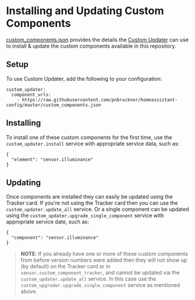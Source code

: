 # Installing and Updating Custom Components
[custom_components.json](https://github.com/pnbruckner/homeassistant-config/blob/master/custom_components.json) provides the details the [Custom Updater](https://github.com/custom-components/custom_updater) can use to install & update the custom components available in this repository.
## Setup
To use Custom Updater, add the following to your configuration:
```
custom_updater:
  component_urls:
    - https://raw.githubusercontent.com/pnbruckner/homeassistant-config/master/custom_components.json
```
## Installing
To install one of these custom components for the first time, use the `custom_updater.install` service with appropriate service data, such as:
```
{
  "element": "sensor.illuminance"
}
```
## Updating
Once components are installed they can easily be updated using the Tracker card. If you're not using the Tracker card then you can use the `custom_updater.update_all` service. Or a single component can be updated using the `custom_updater.upgrade_single_component` service with appropriate service date, such as:
```
{
  "component": "sensor.illuminance"
}
```
> __NOTE__: If you already have one or more of these custom components from before version numbers were added then they will not show up (by default) on the Tracker card or in `sensor.custom_component_tracker`, and cannot be updated via the `custom_updater.update_all` service. In this case use the `custom_upgrader.upgrade_single_component` service as mentioned above.
